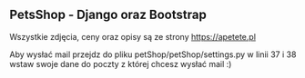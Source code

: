 ## PetsShop - Django oraz Bootstrap

Wszystkie zdjęcia, ceny oraz opisy są ze strony https://apetete.pl

Aby wysłać mail przejdz do pliku petShop/petShop/settings.py w linii 37 i 38 wstaw swoje dane do poczty z której chcesz wysłać mail :)

